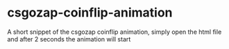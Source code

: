 # csgozap-coinflip-animation
A short snippet of the csgozap coinflip animation, simply open the html file and after 2 seconds the animation will start
